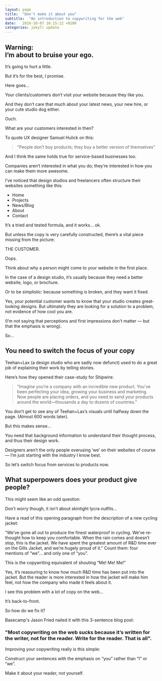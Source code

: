 ```yaml
---
layout: page
title:  "Don't make it about you"
subtitle:  "An introduction to copywriting for the web"
date:   2016-10-07 16:15:12 +0100
categories: jekyll update
---
```

## Warning:<br>I’m about to bruise your ego.

It’s going to hurt a little.

But it’s for the best, I promise.

Here goes…

Your clients/customers don’t visit your website because they like you.

And they don’t care that much about your latest news, your new hire, or your cute studio dog either.

Ouch.

What are your customers interested in then?

To quote UX designer Samuel Hulick on this:

> "People don’t buy products; they buy a better version of themselves"

And I think the same holds true for service-based businesses too.

Companies aren’t interested in what you do; they’re interested in how you can make them more awesome.

I’ve noticed that design studios and freelancers often structure their websites something like this:

- Home
- Projects
- News/Blog
- About
- Contact

It’s a tried and tested formula, and it works… ok.

But unless the copy is very carefully constructed, there’s a vital piece missing from the picture:

THE CUSTOMER.

Oops.

Think about why a person might come to your website in the first place.

In the case of a design studio, it’s usually because they need a better website, logo, or brochure.

Or to be simplistic: because something is broken, and they want it fixed.

Yes, your potential customer wants to know that your studio creates great-looking designs. But ultimately they are looking for a solution to a problem, not evidence of how cool you are.

(I’m not saying that perceptions and first impressions don’t matter — but that the emphasis is wrong).

So...


## You need to switch the focus of your copy

Teehan+Lax (a design studio who are sadly now defunct) used to do a great job of explaining their work by telling stories.

Here’s how they opened their case-study for Shipwire:

> "Imagine you’re a company with an incredible new product. You’ve been perfecting your idea, growing your business and marketing. Now people are placing orders, and you need to send your products around the world—thousands a day to dozens of countries."

You don’t get to see any of Teehan+Lax’s visuals until halfway down the page. (Almost 600 words later).

But this makes sense…

You need that background information to understand their thought process, and thus their design work.

Designers aren’t the only people overusing ‘we’ on their websites of course — I’m just starting with the industry I know best.

So let’s switch focus from services to products now.


## What superpowers does your product give people?

This might seem like an odd question.

Don’t worry though, it isn’t about skintight lycra outfits…

Have a read of this opening paragraph from the description of a new cycling jacket:

"We’ve gone all out to produce the finest waterproof in cycling. We’ve re-thought how to keep you comfortable. When the rain comes and doesn’t stop, this is the jacket. We have spent the greatest amount of R&D time ever on the Gills Jacket, and we’re hugely proud of it."
Count them: four mentions of “we”… and only one of “you”.

This is the copywriting equivalent of shouting “Me! Me! Me!”

Yes, it’s reassuring to know how much R&D time has been put into the jacket. But the reader is more interested in how the jacket will make him feel, not how the company who made it feels about it.

I see this problem with a lot of copy on the web…

It’s back-to-front.

So how do we fix it?

Basecamp's Jason Fried nailed it with this 3-sentence blog post:

### "Most copywriting on the web sucks because it’s written for the writer, not for the reader. Write for the reader. That is all".

Improving your copywriting really is this simple:

Construct your sentences with the emphasis on “you” rather than “I” or “we”.

Make it about your reader, not yourself.
